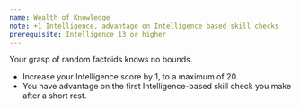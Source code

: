 ```yaml
---
name: Wealth of Knowledge
note: +1 Intelligence, advantage on Intelligence based skill checks
prerequisite: Intelligence 13 or higher
---
```

Your grasp of random factoids knows no bounds.

- Increase your Intelligence score by 1, to a maximum of 20.
- You have advantage on the first Intelligence-based skill check you make after a short rest.
